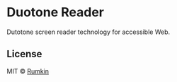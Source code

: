 # Duotone Reader

Dutotone screen reader technology for accessible Web.

## License

MIT © [Rumkin](https://rumk.in)
